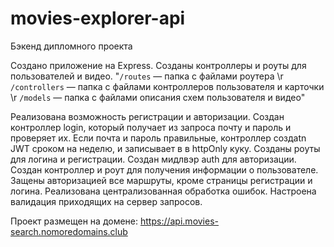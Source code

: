 # movies-explorer-api
Бэкенд дипломного проекта

Создано приложение на Express. Созданы контроллеры и роуты для пользователей и видео.
"`/routes` — папка с файлами роутера  \r `/controllers` — папка с файлами контроллеров пользователя и карточки   \r `/models` — папка с файлами описания схем пользователя и видео"

Реализована возможность регистрации и авторизации.
Создан контроллер login, который получает из запроса почту и пароль и проверяет их. Если почта и пароль правильные, контроллер создаtn JWT сроком на неделю, и записывает в в httpOnly куку.
Созданы роуты для логина и регистрации.
Создан мидлвэр auth для авторизации.
Создан контроллер и роут для получения информации о пользователе.
Защены авторизацией все маршруты, кроме страницы регистрации и логина.
Реализована централизованная обработка ошибок.
Настроена валидация приходящих на сервер запросов.

Проект размещен на домене: https://api.movies-search.nomoredomains.club
